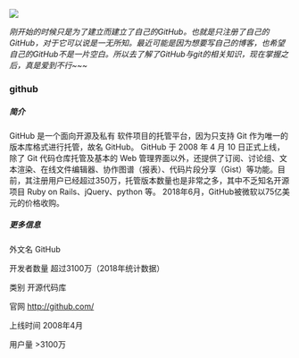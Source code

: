 ![](https://pic1.zhimg.com/v2-248b9d9388560fde89cca05ea6353fdc_b.webp)

*刚开始的时候只是为了建立而建立了自己的GitHub。也就是只注册了自己的GitHub，对于它可以说是一无所知。最近可能是因为想要写自己的博客，也希望自己的GitHub不是一片空白。所以去了解了GitHub与git的相关知识，现在掌握之后，真是爱到不行~~~*

### github

##### 简介

GitHub 是一个面向开源及私有 软件项目的托管平台，因为只支持 Git 作为唯一的版本库格式进行托管，故名 GitHub。 GitHub 于 2008 年 4 月 10 日正式上线，除了 Git 代码仓库托管及基本的 Web 管理界面以外，还提供了订阅、讨论组、文本渲染、在线文件编辑器、协作图谱（报表）、代码片段分享（Gist）等功能。目前，其注册用户已经超过350万，托管版本数量也是非常之多，其中不乏知名开源项目 Ruby on Rails、jQuery、python 等。 2018年6月，GitHub被微软以75亿美元的价格收购。

##### 更多信息

外文名								GitHub

开发者数量						超过3100万（2018年统计数据）

类别									开源代码库

官网									http://github.com/

上线时间							2008年4月

用户量								>3100万



### 









